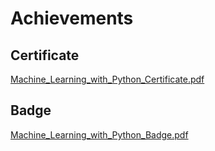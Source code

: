 

# Achievements
## Certificate
[Machine_Learning_with_Python_Certificate.pdf](https://prod-files-secure.s3.us-west-2.amazonaws.com/03e82b26-cccb-4906-bb56-adabcbdc0655/0f35a87e-0c16-48ac-af62-4e4cc34c6a19/Machine_Learning_with_Python_Certificate.pdf?X-Amz-Algorithm=AWS4-HMAC-SHA256&X-Amz-Content-Sha256=UNSIGNED-PAYLOAD&X-Amz-Credential=ASIAZI2LB4664TEHJDUZ%2F20250128%2Fus-west-2%2Fs3%2Faws4_request&X-Amz-Date=20250128T211331Z&X-Amz-Expires=3600&X-Amz-Security-Token=IQoJb3JpZ2luX2VjEHUaCXVzLXdlc3QtMiJHMEUCIHqNu6vM02bxlm4DSfb41cLFfIBP8K3eZ5%2FC9myXkRmwAiEA7vJ%2FTSSBLNKOWMSAZNsyl86gCcJUK5r%2FZjrCw0z5Zcgq%2FwMIfhAAGgw2Mzc0MjMxODM4MDUiDPishbcffIGENFcLhircA2kHss1VFLsvDi%2FBODKdFYy8inIG1of75DI%2BOrX42l5Px5R%2BDWXu2TB98N6XtQEUYqyG5KJRLgPHTIY8IcrKBwDblMvFwszkM3X%2B4FfF895Jz9mESoU%2FuWC1MD1vrXu%2BHBi2hJ8RtLS6fMqwUvkhSVjRelJNsZPfdwGDrp2lDBX7Jm2ZWZk9u%2Bp5furyNe1ha2A1tF21X%2B9AW2lYCcHhtRMGYUoQfYY4pidEAc2lx551MQDdg63k2TrZ5M%2Bi%2BCZZlQjMKf7%2B7fwZC8uolZYJeLhvt3ky33VSB8IFhDJhhzk0T4Jvks9eJc5TIlki0xwCtcr8O2xKZa3T9JcqdkXndtnlC8TDNBaHigANSDaz%2BGh5mgM0rdwQ836ZZ9UyvFrAsXZsB6bP4IZht4CkNXRxXVv%2B%2FiNjGFUp%2FFQkqv4x5e853vgBKvDGVtUvmQSeE2J15JKA2TOnoEtJtH%2BgkbjB754HH%2Bfw1g6gtAqH7ZEU9Ik4NU67leY0wNJgMvLi78U5W85e4omWdtU3syCRVy7dXFUlN71RYJg44RWQ0dC8hIAxPEZMYF8VWKcLnht6KOZarh5WykZ%2F7nXfZmnWCFJ%2B9opl1BVgnwut2Zgz4ndMVtfLFyYtJ8QN1TgUpQL%2FMIT65LwGOqUBS4%2BW73gp0eXb84xT8DunABk8d%2FXxauTBDBBMw6SJbHrvWDgdVVkZSAVZ5Qi%2FpL0UHn%2BLeJ%2FAPN2PXv%2FbPIUxdoxXuJhiTCSOjrGPUJf16Ef7DJDQl1HU8SFi7A2XBERnizWQ9f9AtLKtixvr%2FHo9OQqy0q%2FDWBbk0oL%2BKngno1tlWUarXCZaTdC2bIgb4IKenW1PYYgaOiCT4X7OFva%2FA9P9uROG&X-Amz-Signature=b66c7292f39b37a3ea26251a5207f0deffe9655f35c139489144983c1468570b&X-Amz-SignedHeaders=host&x-id=GetObject)
## Badge
[Machine_Learning_with_Python_Badge.pdf](https://prod-files-secure.s3.us-west-2.amazonaws.com/03e82b26-cccb-4906-bb56-adabcbdc0655/ff622a22-73d6-44e3-9c7b-e89a8e61b7aa/Machine_Learning_with_Python_Badge.pdf?X-Amz-Algorithm=AWS4-HMAC-SHA256&X-Amz-Content-Sha256=UNSIGNED-PAYLOAD&X-Amz-Credential=ASIAZI2LB4664TEHJDUZ%2F20250128%2Fus-west-2%2Fs3%2Faws4_request&X-Amz-Date=20250128T211331Z&X-Amz-Expires=3600&X-Amz-Security-Token=IQoJb3JpZ2luX2VjEHUaCXVzLXdlc3QtMiJHMEUCIHqNu6vM02bxlm4DSfb41cLFfIBP8K3eZ5%2FC9myXkRmwAiEA7vJ%2FTSSBLNKOWMSAZNsyl86gCcJUK5r%2FZjrCw0z5Zcgq%2FwMIfhAAGgw2Mzc0MjMxODM4MDUiDPishbcffIGENFcLhircA2kHss1VFLsvDi%2FBODKdFYy8inIG1of75DI%2BOrX42l5Px5R%2BDWXu2TB98N6XtQEUYqyG5KJRLgPHTIY8IcrKBwDblMvFwszkM3X%2B4FfF895Jz9mESoU%2FuWC1MD1vrXu%2BHBi2hJ8RtLS6fMqwUvkhSVjRelJNsZPfdwGDrp2lDBX7Jm2ZWZk9u%2Bp5furyNe1ha2A1tF21X%2B9AW2lYCcHhtRMGYUoQfYY4pidEAc2lx551MQDdg63k2TrZ5M%2Bi%2BCZZlQjMKf7%2B7fwZC8uolZYJeLhvt3ky33VSB8IFhDJhhzk0T4Jvks9eJc5TIlki0xwCtcr8O2xKZa3T9JcqdkXndtnlC8TDNBaHigANSDaz%2BGh5mgM0rdwQ836ZZ9UyvFrAsXZsB6bP4IZht4CkNXRxXVv%2B%2FiNjGFUp%2FFQkqv4x5e853vgBKvDGVtUvmQSeE2J15JKA2TOnoEtJtH%2BgkbjB754HH%2Bfw1g6gtAqH7ZEU9Ik4NU67leY0wNJgMvLi78U5W85e4omWdtU3syCRVy7dXFUlN71RYJg44RWQ0dC8hIAxPEZMYF8VWKcLnht6KOZarh5WykZ%2F7nXfZmnWCFJ%2B9opl1BVgnwut2Zgz4ndMVtfLFyYtJ8QN1TgUpQL%2FMIT65LwGOqUBS4%2BW73gp0eXb84xT8DunABk8d%2FXxauTBDBBMw6SJbHrvWDgdVVkZSAVZ5Qi%2FpL0UHn%2BLeJ%2FAPN2PXv%2FbPIUxdoxXuJhiTCSOjrGPUJf16Ef7DJDQl1HU8SFi7A2XBERnizWQ9f9AtLKtixvr%2FHo9OQqy0q%2FDWBbk0oL%2BKngno1tlWUarXCZaTdC2bIgb4IKenW1PYYgaOiCT4X7OFva%2FA9P9uROG&X-Amz-Signature=2585cf937eb1f1dff057617f0cab195af3e0a2686994cff8dca02e6436373ab6&X-Amz-SignedHeaders=host&x-id=GetObject)